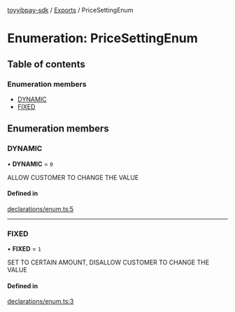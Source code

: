 [toyyibpay-sdk](../README.md) / [Exports](../modules.md) / PriceSettingEnum

# Enumeration: PriceSettingEnum

## Table of contents

### Enumeration members

- [DYNAMIC](PriceSettingEnum.md#dynamic)
- [FIXED](PriceSettingEnum.md#fixed)

## Enumeration members

### DYNAMIC

• **DYNAMIC** = `0`

ALLOW CUSTOMER TO CHANGE THE VALUE

#### Defined in

[declarations/enum.ts:5](https://github.com/fadhilx/toyyibpay-sdk-js/blob/7872f63/src/declarations/enum.ts#L5)

___

### FIXED

• **FIXED** = `1`

SET TO CERTAIN AMOUNT, DISALLOW CUSTOMER TO CHANGE THE VALUE

#### Defined in

[declarations/enum.ts:3](https://github.com/fadhilx/toyyibpay-sdk-js/blob/7872f63/src/declarations/enum.ts#L3)
